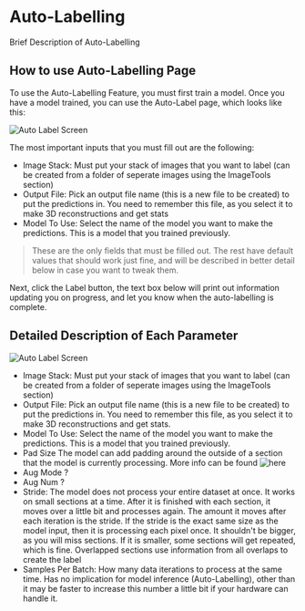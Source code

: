 # Auto-Labelling

Brief Description of Auto-Labelling

## How to use Auto-Labelling Page

To use the Auto-Labelling Feature, you must first train a model. Once you have a model trained, you can use the Auto-Label page, which looks like this:

![Auto Label Screen](https://github.com/ajbrookhouse/WSU_PlantBio_ML/blob/main/screenshots/predictScreenshot.png)

The most important inputs that you must fill out are the following:

- Image Stack: Must put your stack of images that you want to label (can be created from a folder of seperate images using the ImageTools section)
- Output File: Pick an output file name (this is a new file to be created) to put the predictions in. You need to remember this file, as you select it to make 3D reconstructions and get stats
- Model To Use: Select the name of the model you want to make the predictions. This is a model that you trained previously.

> These are the only fields that must be filled out. The rest have default values that should work just fine, and will be described in better detail below in case you want to tweak them.

Next, click the Label button, the text box below will print out information updating you on progress, and let you know when the auto-labelling is complete.

## Detailed Description of Each Parameter

![Auto Label Screen](https://github.com/ajbrookhouse/WSU_PlantBio_ML/blob/main/screenshots/predictScreenshot.png)

- Image Stack:        Must put your stack of images that you want to label (can be created from a folder of seperate images using the ImageTools section)
- Output File:        Pick an output file name (this is a new file to be created) to put the predictions in. You need to remember this file, as you select it to make 3D reconstructions and get stats.
- Model To Use:       Select the name of the model you want to make the predictions. This is a model that you trained previously.
- Pad Size            The model can add padding around the outside of a section that the model is currently processing. More info can be found ![here](https://deepai.org/machine-learning-glossary-and-terms/padding)
- Aug Mode            ?
- Aug Num             ?
- Stride:             The model does not process your entire dataset at once. It works on small sections at a time. After it is finished with each section, it moves over a little bit and processes again. The amount it moves after each iteration is the stride. If the stride is the exact same size as the model input, then it is processing each pixel once. It shouldn't be bigger, as you will miss sections. If it is smaller, some sections will get repeated, which is fine. Overlapped sections use information from all overlaps to create the label
- Samples Per Batch:  How many data iterations to process at the same time. Has no implication for model inference (Auto-Labelling), other than it may be faster to increase this number a little bit if your hardware can handle it.
